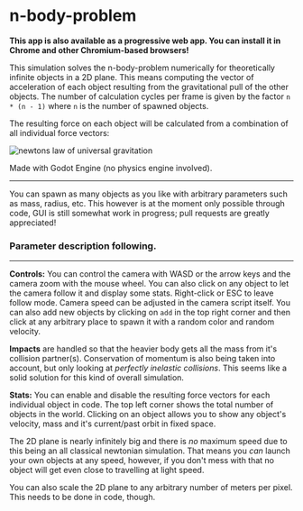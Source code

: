 # n-body-problem

**This app is also available as a progressive web app. You can install it in Chrome and other Chromium-based browsers!**

This simulation solves the n-body-problem numerically for theoretically 
infinite objects in a 2D plane. This means computing the vector of 
acceleration of each object resulting from the gravitational pull of the 
other objects. The number of calculation cycles per frame is given by the 
factor ``n * (n - 1)`` where ``n`` is the number of spawned objects.

The resulting force on each object will be calculated from a combination 
of all individual force vectors:

![newtons law of universal gravitation](https://wikimedia.org/api/rest_v1/media/math/render/svg/35e05bce060ddb6441ba83d482cd27a7f57e1998)

Made with Godot Engine (no physics engine involved).

---

You can spawn as many objects as you like with arbitrary parameters such 
as mass, radius, etc. This however is at the moment only possible through
code, GUI is still somewhat work in progress; pull requests are greatly
appreciated!

### Parameter description following.

---

**Controls:** You can control the camera with WASD or the arrow keys and 
the camera zoom with the mouse wheel. You can also click on any object 
to let the camera follow it and display some stats. Right-click or ESC 
to leave follow mode. Camera speed can be adjusted in the camera script 
itself. You can also add new objects by clicking on `add` in the top right
corner and then click at any arbitrary place to spawn it with a random
color and random velocity.

**Impacts** are handled so that the heavier body gets all the mass from 
it's collision partner(s). Conservation of momentum is also being 
taken into account, but only looking at _perfectly inelastic collisions_. This 
seems like a solid solution for this kind of overall simulation.

**Stats:** You can enable and disable the resulting force vectors for 
each individual object in code. The top left corner shows the total number
of objects in the world. Clicking on an object allows you to show
any object's velocity, mass and it's current/past orbit in fixed space.

The 2D plane is nearly infinitely big and there is _no_ maximum speed due to
this being an all classical newtonian simulation. That means you _can_ launch
your own objects at any speed, however, if you don't mess with that no
object will get even close to travelling at light speed.

You can also scale the 2D plane to any arbitrary number of meters per pixel. This needs to be done in code, though.
